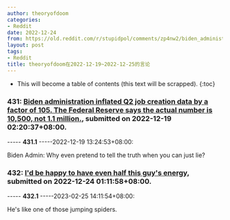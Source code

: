 ```yaml
---
author: theoryofdoom
categories:
- Reddit
date: 2022-12-24
from: https://old.reddit.com/r/stupidpol/comments/zp4nw2/biden_administration_inflated_q2_job_creation/
layout: post
tags:
- Reddit
title: theoryofdoom在2022-12-19~2022-12-25的言论
---
```


* This will become a table of contents (this text will be scrapped).
{:toc}

### 431: [Biden administration inflated Q2 job creation data by a factor of 105. The Federal Reserve says the actual number is 10,500, not 1.1 million.](https://old.reddit.com/r/stupidpol/comments/zp4nw2/biden_administration_inflated_q2_job_creation/), submitted on 2022-12-19 02:20:37+08:00.

----- __431.1__ -----2022-12-19 13:24:53+08:00:

Biden Admin: Why even pretend to tell the truth when you can just lie?

### 432: [I'd be happy to have even half this guy's energy](https://old.reddit.com/r/ImTheMainCharacter/comments/ztmp38/id_be_happy_to_have_even_half_this_guys_energy/), submitted on 2022-12-24 01:11:58+08:00.

----- __432.1__ -----2023-02-25 14:11:54+08:00:

He's like one of those jumping spiders.

